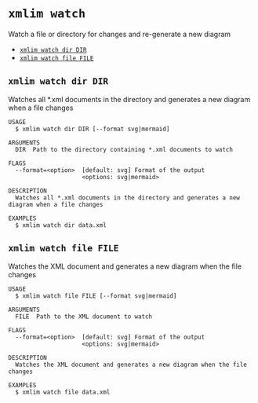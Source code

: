 `xmlim watch`
=============

Watch a file or directory for changes and re-generate a new diagram

* [`xmlim watch dir DIR`](#xmlim-watch-dir-dir)
* [`xmlim watch file FILE`](#xmlim-watch-file-file)

## `xmlim watch dir DIR`

Watches all *.xml documents in the directory and generates a new diagram when a file changes

```
USAGE
  $ xmlim watch dir DIR [--format svg|mermaid]

ARGUMENTS
  DIR  Path to the directory containing *.xml documents to watch

FLAGS
  --format=<option>  [default: svg] Format of the output
                     <options: svg|mermaid>

DESCRIPTION
  Watches all *.xml documents in the directory and generates a new diagram when a file changes

EXAMPLES
  $ xmlim watch dir data.xml
```

## `xmlim watch file FILE`

Watches the XML document and generates a new diagram when the file changes

```
USAGE
  $ xmlim watch file FILE [--format svg|mermaid]

ARGUMENTS
  FILE  Path to the XML document to watch

FLAGS
  --format=<option>  [default: svg] Format of the output
                     <options: svg|mermaid>

DESCRIPTION
  Watches the XML document and generates a new diagram when the file changes

EXAMPLES
  $ xmlim watch file data.xml
```
